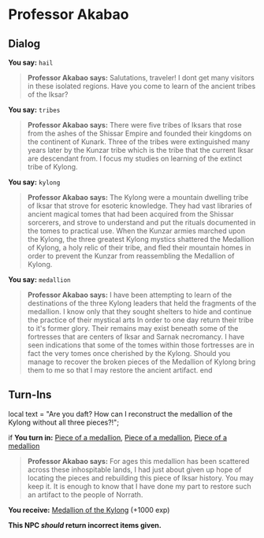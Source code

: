 # Professor Akabao

## Dialog

**You say:** `hail`



>**Professor Akabao says:** Salutations, traveler! I dont get many visitors in these isolated regions. Have you come to learn of the ancient tribes of the Iksar?

**You say:** `tribes`



>**Professor Akabao says:** There were five tribes of Iksars that rose from the ashes of the Shissar Empire and founded their kingdoms on the continent of Kunark. Three of the tribes were extinguished many years later by the Kunzar tribe which is the tribe that the current Iksar are descendant from. I focus my studies on learning of the extinct tribe of Kylong.

**You say:** `kylong`



>**Professor Akabao says:** The Kylong were a mountain dwelling tribe of Iksar that strove for esoteric knowledge. They had vast libraries of ancient magical tomes that had been acquired from the Shissar sorcerers, and strove to understand and put the rituals documented in the tomes to practical use. When the Kunzar armies marched upon the Kylong, the three greatest Kylong mystics shattered the Medallion of Kylong, a holy relic of their tribe, and fled their mountain homes in order to prevent the Kunzar from reassembling the Medallion of Kylong.

**You say:** `medallion`



>**Professor Akabao says:** I have been attempting to learn of the destinations of the three Kylong leaders that held the fragments of the medallion. I know only that they sought shelters to hide and continue the practice of their mystical arts In order to one day return their tribe to it's former glory. Their remains may exist beneath some of the fortresses that are centers of Iksar and Sarnak necromancy. I have seen indications that some of the tomes within those fortresses are in fact the very tomes once cherished by the Kylong. Should you manage to recover the broken pieces of the Medallion of Kylong bring them to me so that I may restore the ancient artifact.
end

## Turn-Ins



local text = "Are you daft? How can I reconstruct the medallion of the Kylong without all three pieces?!";




if **You turn in:** [Piece of a medallion](/item/19962), [Piece of a medallion](/item/19963), [Piece of a medallion](/item/19964)


>**Professor Akabao says:** For ages this medallion has been scattered across these inhospitable lands, I had just about given up hope of locating the pieces and rebuilding this piece of Iksar history. You may keep it. It is enough to know that I have done my part to restore such an artifact to the people of Norrath.


 **You receive:**  [Medallion of the Kylong](/item/19955) (+1000 exp)

**This NPC *should* return incorrect items given.**






